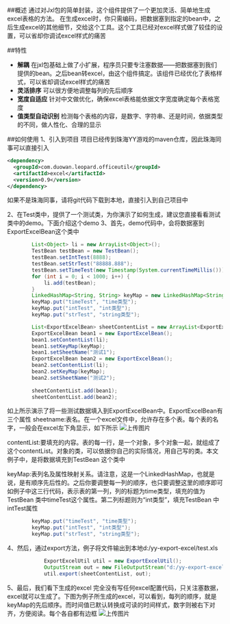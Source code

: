 ##概述
通过对Jxl包的简单封装，这个组件提供了一个更加灵活、简单地生成excel表格的方法。
在生成excel时，你只需编码，把数据塞到指定的bean中，之后生成excel的其他细节，交给这个工具。这个工具已经对excel样式做了较佳的设置，可以省却你调试excel样式的痛苦

##特性
- **解耦** 在jxl包基础上做了小扩展，程序员只要专注塞数据——把数据塞到我们提供的bean。之后bean转excel，由这个组件搞定。该组件已经优化了表格样式，可以省却调试excel样式的痛苦
- **灵活排序** 可以很方便地调整每列的先后顺序
- **宽度自适应** 针对中文做优化，确保excel表格能依据文字宽度确定每个表格宽度
- **值类型自动识别** 检测每个表格的内容，是数字、字符串、还是时间，依据类型的不同，做人性化、合理的显示

##如何使用
1、引入到项目
项目已经传到珠海YY游戏的maven仓库，因此珠海同事可以直接引入
```xml
<dependency>
  <groupId>com.duowan.leopard.officeutil</groupId>
  <artifactId>excel</artifactId>
  <version>0.9</version>
</dependency>	
```
如果不是珠海同事，请将git代码下载到本地，直接引入到自己项目中

2、在Test类中，提供了一个测试类，为你演示了如何生成，建议您直接看看测试类中的demo。下面介绍这个demo
3、首先，demo代码中，会将数据塞到ExportExcelBean这个类中
```java
		List<Object> li = new ArrayList<Object>();
		TestBean testBean = new TestBean();
		testBean.setIntTest(8888);
		testBean.setStrTest("88888.888");
		testBean.setTimeTest(new Timestamp(System.currentTimeMillis()));
		for (int i = 0; i < 1000; i++) {
			li.add(testBean);
		}
		LinkedHashMap<String, String> keyMap = new LinkedHashMap<String, String>();
		keyMap.put("timeTest", "time类型");
		keyMap.put("intTest", "int类型");
		keyMap.put("strTest", "string类型");

		List<ExportExcelBean> sheetContentList = new ArrayList<ExportExcelBean>();
		ExportExcelBean bean1 = new ExportExcelBean();
		bean1.setContentList(li);
		bean1.setKeyMap(keyMap);
		bean1.setSheetName("测试1");
		ExportExcelBean bean2 = new ExportExcelBean();
		bean2.setContentList(li);
		bean2.setKeyMap(keyMap);
		bean2.setSheetName("测试2");
		
		sheetContentList.add(bean1);
		sheetContentList.add(bean2);
```
如上所示演示了将一些测试数据填入到ExportExcelBean中。ExportExcelBean有三个属性
sheetname:表名。在一个excel文件中，允许存在多个表。每个表的名字，一般会在excel左下角显示，如下所示
![上传图片](http://image.game.yy.com/o/cloudapp/25586759/170x170/201506-bbc2a60f_094e_498b_87e7_2ead79ca9536.png)

contentList:要填充的内容。表的每一行，是一个对象，多个对象一起，就组成了这个contentList。对象的类，可以依据你自己的实际情况，用自己写的类。本文例子中，是将数据填充到TestBean 这个类中

keyMap:表列名及属性映射关系。请注意，这是一个LinkedHashMap，也就是说，是有顺序先后性的。之后你要调整每一列的顺序，也只要调整这里的顺序即可
如例子中这三行代码，表示表的第一列，列的标题为time类型，填充的值为TestBean 类中timeTest这个属性。第二列标题则为“int类型”，填充TestBean 中intTest属性
```java
		keyMap.put("timeTest", "time类型");
		keyMap.put("intTest", "int类型");
		keyMap.put("strTest", "string类型");

```
4、然后，通过export方法，例子将文件输出到本地d:/yy-export-excel/test.xls
```java
			ExportExcelUtil util = new ExportExcelUtil();
			OutputStream out = new FileOutputStream("d:/yy-export-excel/test.xls");
			util.export(sheetContentList, out);
```
5、最后，我们看下生成的excel
完全没有写任何excel配置代码，只关注塞数据，excel就可以生成了。下图为例子所生成的excel，可以看到，每列的顺序，就是keyMap的先后顺序。而时间值已默认转换成可读的时间样式，数字则被右下对齐，方便阅读。每个各自都有边框
![上传图片](http://image.game.yy.com/o/cloudapp/25586759/170x170/201506-dd57702f_f6b1_48ec_b604_6d782f9608b9.png)


